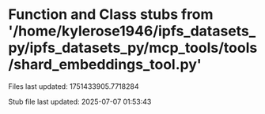 # Function and Class stubs from '/home/kylerose1946/ipfs_datasets_py/ipfs_datasets_py/mcp_tools/tools/shard_embeddings_tool.py'

Files last updated: 1751433905.7718284

Stub file last updated: 2025-07-07 01:53:43
